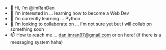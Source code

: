 - 👋 Hi, I’m @imRanDan
- 👀 I’m interested in ... learning how to become a Web Dev
- 🌱 I’m currently learning ... Python
- 💞️ I’m looking to collaborate on ... i'm not sure yet but i will collab on something soon
- 📫 How to reach me ... dan.imran97@gmail.com or on here! (if there is a messaging system haha)

<!---
imRanDan/imRanDan is a ✨ special ✨ repository because its `README.md` (this file) appears on your GitHub profile.
You can click the Preview link to take a look at your changes.
--->
